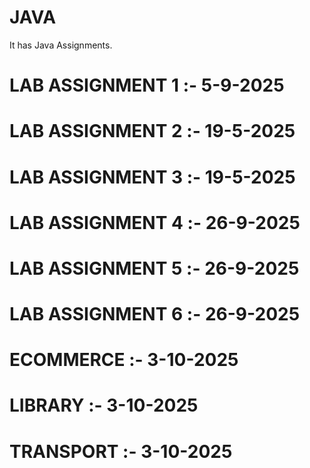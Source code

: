# JAVA
It has Java Assignments.

# LAB ASSIGNMENT 1 :- 5-9-2025
# LAB ASSIGNMENT 2 :- 19-5-2025
# LAB ASSIGNMENT 3 :- 19-5-2025
# LAB ASSIGNMENT 4 :- 26-9-2025
# LAB ASSIGNMENT 5 :- 26-9-2025
# LAB ASSIGNMENT 6 :- 26-9-2025
# ECOMMERCE :- 3-10-2025
# LIBRARY :- 3-10-2025
# TRANSPORT :- 3-10-2025
